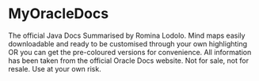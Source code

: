 # MyOracleDocs
The official Java Docs Summarised by Romina Lodolo. Mind maps easily downloadable and ready to be customised through your own highlighting OR you can get the pre-coloured versions for convenience. All information has been taken from the official Oracle Docs website. Not for sale, not for resale. Use at your own risk. 
